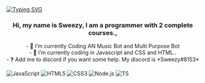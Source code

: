[![Typing SVG](https://readme-typing-svg.herokuapp.com?color=B1F7E2&lines=Hi%2C+mySweezy+niskii)](https://git.io/typing-svg)
### <div align="center">Hi, my name is Sweezy, I am a programmer with 2 complete courses., </div>  
  

<div align= "center"> - 🔭 I’m currently Coding AN Music Bot and Multi Purpose Bot </div>
<div align= "center"> - 🌱 I’m currently coding in Javascript   and CSS and HTML.. </div>
<div align= "center"> - ❓  Add me to discord if you want some help. My discord is *Sweezy#8153* </div>

![JavaScript](https://img.shields.io/badge/-JavaScript-000000?style=for-the-badge&logo=javascript)
![HTML5](https://img.shields.io/badge/-HTML5-000000?style=for-the-badge&logo=HTML5)
![CSS3](https://img.shields.io/badge/-CSS3-000000?style=for-the-badge&logo=CSS3&logoColor=3799d6)
![Node.js](https://img.shields.io/badge/-Node.js-000000?style=for-the-badge&logo=node.js&logoColor=339933)
![TS](https://img.shields.io/badge/-ts-000000?style=for-the-badge&logo=typescript&logoColor=00acd7)
